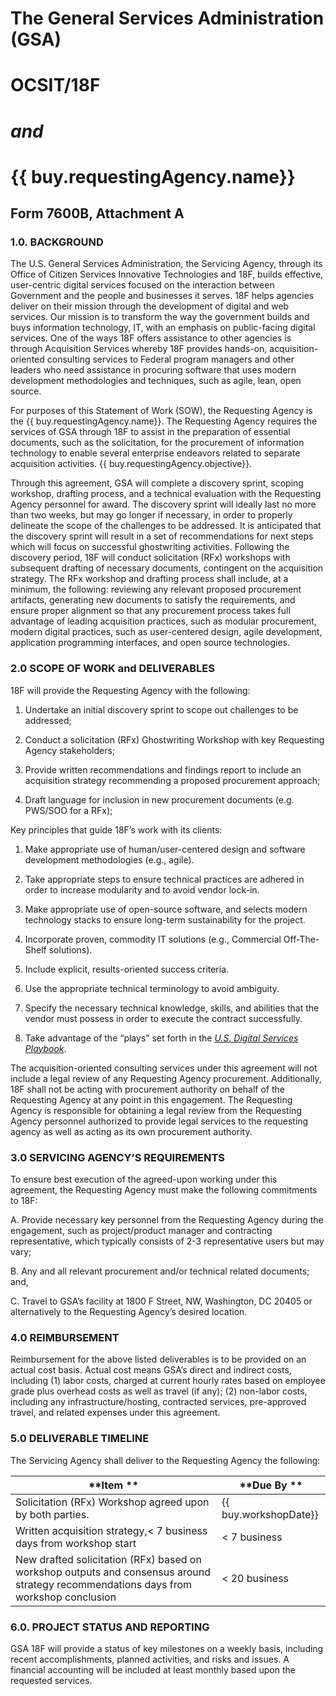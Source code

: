 # The General Services Administration (GSA)

# OCSIT/18F

# *and*

# {{ buy.requestingAgency.name}}

## Form 7600B, Attachment A

### 1.0. BACKGROUND

The U.S. General Services Administration, the Servicing Agency, through its Office of Citizen Services Innovative Technologies and 18F, builds effective, user-centric digital services focused on the interaction between Government and the people and businesses it serves. 18F helps agencies deliver on their mission through the development of digital and web services. Our mission is to transform the way the government builds and buys information technology, IT, with an emphasis on public-facing digital services. One of the ways 18F offers assistance to other agencies is through Acquisition Services whereby 18F provides hands-on, acquisition-oriented consulting services to Federal program managers and other leaders who need assistance in procuring software that uses modern development methodologies and techniques, such as agile, lean, open source.

For purposes of this Statement of Work (SOW), the Requesting Agency is the {{ buy.requestingAgency.name}}. The Requesting Agency requires the services of GSA through 18F to assist in the preparation of essential documents, such as the solicitation, for the procurement of information technology to enable several enterprise endeavors related to separate acquisition activities. {{ buy.requestingAgency.objective}}.

Through this agreement, GSA will complete a discovery sprint, scoping workshop, drafting process, and a technical evaluation with the Requesting Agency personnel for award. The discovery sprint will ideally last no more than two weeks, but may go longer if necessary, in order to properly delineate the scope of the challenges to be addressed. It is anticipated that the discovery sprint will result in a set of recommendations for next steps which will focus on successful ghostwriting activities. Following the discovery period, 18F will conduct solicitation (RFx) workshops with subsequent drafting of necessary documents, contingent on the acquisition strategy. The RFx workshop and drafting process shall include, at a minimum, the following: reviewing any relevant proposed procurement artifacts, generating new documents to satisfy the requirements, and ensure proper alignment so that any procurement process takes full advantage of leading acquisition practices, such as modular procurement, modern digital practices, such as user-centered design, agile development, application programming interfaces, and open source technologies.

### 2.0 SCOPE OF WORK and DELIVERABLES

18F will provide the Requesting Agency with the following:

1.  Undertake an initial discovery sprint to scope out challenges to be addressed;

2.  Conduct a solicitation (RFx) Ghostwriting Workshop with key Requesting Agency stakeholders;

3.  Provide written recommendations and findings report to include an acquisition strategy recommending a proposed procurement approach;

4.  Draft language for inclusion in new procurement documents (e.g. PWS/SOO for a RFx);

Key principles that guide 18F’s work with its clients:

1.  Make appropriate use of human/user-centered design and software development methodologies (e.g., agile).

2.  Take appropriate steps to ensure technical practices are adhered in order to increase modularity and to avoid vendor lock-in.

3.  Make appropriate use of open-source software, and selects modern technology stacks to ensure long-term sustainability for the project.

4.  Incorporate proven, commodity IT solutions (e.g., Commercial Off-The-Shelf solutions).

5.  Include explicit, results-oriented success criteria.

6.  Use the appropriate technical terminology to avoid ambiguity.

7.  Specify the necessary technical knowledge, skills, and abilities that the vendor must possess in order to execute the contract successfully.

8.  Take advantage of the “plays” set forth in the *[U.S. Digital Services Playbook](https://playbook.cio.gov/)*.

The acquisition-oriented consulting services under this agreement will not include a legal review of any Requesting Agency procurement. Additionally, 18F shall not be acting with procurement authority on behalf of the Requesting Agency at any point in this engagement. The Requesting Agency is responsible for obtaining a legal review from the Requesting Agency personnel authorized to provide legal services to the requesting agency as well as acting as its own procurement authority.

### 3.0 SERVICING AGENCY’S REQUIREMENTS

To ensure best execution of the agreed-upon working under this agreement, the Requesting Agency must make the following commitments to 18F:

A.  Provide necessary key personnel from the Requesting Agency during the engagement, such as project/product manager and contracting representative, which typically consists of 2-3 representative users but may vary;

B.  Any and all relevant procurement and/or technical related documents; and,

C.  Travel to GSA’s facility at 1800 F Street, NW, Washington, DC 20405 or alternatively to the Requesting Agency’s desired location.

### 4.0 REIMBURSEMENT

Reimbursement for the above listed deliverables is to be provided on an actual cost basis. Actual cost means GSA’s direct and indirect costs, including (1) labor costs, charged at current hourly rates based on employee grade plus overhead costs as well as travel (if any); (2) non-labor costs, including any infrastructure/hosting, contracted services, pre-approved travel, and related expenses under this agreement.

### 5.0 DELIVERABLE TIMELINE

The Servicing Agency shall deliver to the Requesting Agency the
following:

| **Item **                                                                                                                                | **Due By **          |
|--------------------------------------------------------------------------------------------------------------------------------------|------------------|
| Solicitation (RFx) Workshop agreed upon by both parties.                                                                             | {{ buy.workshopDate}} |
| Written acquisition strategy,< 7 business days from workshop start                                                                   | < 7 business     |
| New drafted solicitation (RFx) based on workshop outputs and consensus around strategy recommendations days from workshop conclusion | < 20 business    |

### 6.0. PROJECT STATUS AND REPORTING

GSA 18F will provide a status of key milestones on a weekly basis, including recent accomplishments, planned activities, and risks and issues. A financial accounting will be included at least monthly based upon the requested services.
